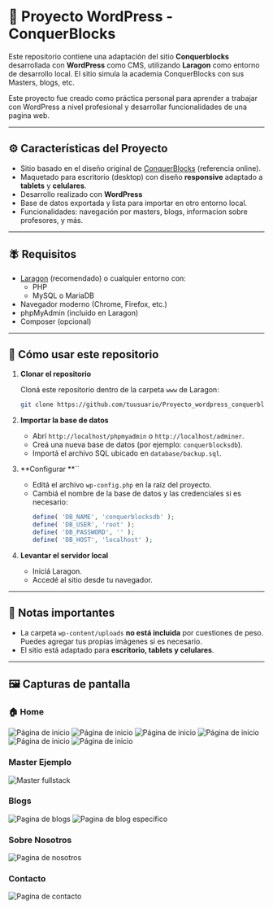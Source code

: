 # 🎷 Proyecto WordPress - ConquerBlocks

Este repositorio contiene una adaptación del sitio **Conquerblocks** desarrollada con **WordPress** como CMS, utilizando **Laragon** como entorno de desarrollo local. El sitio simula la academia ConquerBlocks con sus Masters, blogs, etc.

Este proyecto fue creado como práctica personal para aprender a trabajar con WordPress a nivel profesional y desarrollar funcionalidades de una pagina web.

---

## ⚙️ Características del Proyecto

- Sitio basado en el diseño original de [ConquerBlocks](https://www.conquerblocks.com) (referencia online).
- Maquetado para escritorio (desktop) con diseño **responsive** adaptado a **tablets** y **celulares**.
- Desarrollo realizado con **WordPress** 
- Base de datos exportada y lista para importar en otro entorno local.
- Funcionalidades: navegación por masters, blogs, informacion sobre profesores, y más.

---

## 🪰 Requisitos

- [Laragon](https://laragon.org/) (recomendado) o cualquier entorno con:
  - PHP
  - MySQL o MariaDB
- Navegador moderno (Chrome, Firefox, etc.)
- phpMyAdmin (incluido en Laragon)
- Composer (opcional)

---

## 🚀 Cómo usar este repositorio

1. **Clonar el repositorio**

   Cloná este repositorio dentro de la carpeta `www` de Laragon:

   ```bash
   git clone https://github.com/tuusuario/Proyecto_wordpress_conquerblocks.git
   ```

2. **Importar la base de datos**

   - Abrí `http://localhost/phpmyadmin` o `http://localhost/adminer`.
   - Creá una nueva base de datos (por ejemplo: `conquerblocksdb`).
   - Importá el archivo SQL ubicado en `database/backup.sql`.

3. **Configurar **``

   - Editá el archivo `wp-config.php` en la raíz del proyecto.
   - Cambiá el nombre de la base de datos y las credenciales si es necesario:
     ```php
     define( 'DB_NAME', 'conquerblocksdb' );
     define( 'DB_USER', 'root' );
     define( 'DB_PASSWORD', '' );
     define( 'DB_HOST', 'localhost' );
     ```

4. **Levantar el servidor local**

   - Iniciá Laragon.
   - Accedé al sitio desde tu navegador.

---

## 📝 Notas importantes

- La carpeta `wp-content/uploads` **no está incluida** por cuestiones de peso. Puedes agregar tus propias imágenes si es necesario.
- El sitio está adaptado para **escritorio, tablets y celulares**.

---

## 🖼️ Capturas de pantalla

### 🏠 Home
![Página de inicio](images/home1.png)
![Página de inicio](images/home2.png)
![Página de inicio](images/home3.png)
![Página de inicio](images/home4.png)
![Página de inicio](images/home5.png)
![Página de inicio](images/home6.png)

### Master Ejemplo
![Master fullstack](images/master_especifico_ejemplo.png)

### Blogs
![Pagina de blogs](images/blogs.png)
![Pagina de blog especifico](images/blog_especifico.png)

### Sobre Nosotros
![Pagina de nosotros](images/sobre_nosotros.png)

### Contacto
![Pagina de contacto](images/contacto.png)
